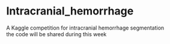 # Intracranial_hemorrhage
A Kaggle competition for intracranial hemorrhage segmentation  
the code will be shared during this week 
